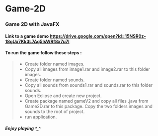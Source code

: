 # Game-2D

### Game 2D with JavaFX

#### Link to a game demo <https://drive.google.com/open?id=15NSR0z-18gUx7Kk3L7Ag5lsWRf8x7u7l>

#### To run the game follow these steps :

> - Create folder named images.
> - Copy all images from image1.rar and image2.rar to this folder images.
> - Create folder named sounds.
> - Copy all sounds from sounds1.rar and sounds.rar to this folder sounds.
> - Open Eclipse and create new project.
> - Create package named gameV2 and copy all files .java from Game2D.rar to this package.
> Copy the two folders images and sounds to the root of project.
> - run application.

##### Enjoy playing ^_^
